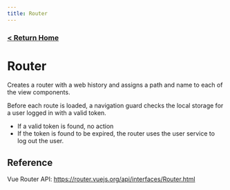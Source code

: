 ```yaml
---
title: Router
---
```


### [ < Return Home ](./README.md)
# Router

Creates a router with a web history and assigns a path and name to each of the view components.

Before each route is loaded, a navigation guard checks the local storage for a user logged in with a valid token.

* If a valid token is found, no action
* If the token is found to be expired, the router uses the user service to log out the user.

## Reference

Vue Router API:
https://router.vuejs.org/api/interfaces/Router.html

